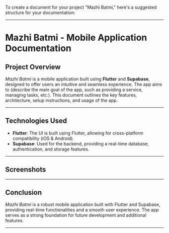 To create a document for your project "Mazhi Batmi," here's a suggested structure for your documentation:

---

# **Mazhi Batmi - Mobile Application Documentation**

## **Project Overview**
*Mazhi Batmi* is a mobile application built using **Flutter** and **Supabase**, designed to offer users an intuitive and seamless experience. The app aims to (describe the main goal of the app, such as providing a service, managing tasks, etc.). This document outlines the key features, architecture, setup instructions, and usage of the app.

---

## **Technologies Used**
- **Flutter**: The UI is built using Flutter, allowing for cross-platform compatibility (iOS & Android).
- **Supabase**: Used for the backend, providing a real-time database, authentication, and storage features.

---

## **Screenshots**


---

## **Conclusion**
*Mazhi Batmi* is a robust mobile application built with Flutter and Supabase, providing real-time functionalities and a smooth user experience. The app serves as a strong foundation for future development and additional features.

---
